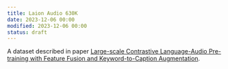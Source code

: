 ```yaml
---
title: Laion Audio 630K
date: 2023-12-06 00:00
modified: 2023-12-06 00:00
status: draft
---
```


A dataset described in paper [Large-scale Contrastive Language-Audio Pre-training with Feature Fusion and Keyword-to-Caption Augmentation](../reference/papers/large-scale-contrastive-language-audio-pre-training-with-feature-fusion-and-keyword-to-caption-augmentation.md).
